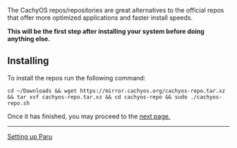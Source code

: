 The CachyOS repos/repositories are great alternatives to the official repos that offer more optimized applications and faster install speeds.

**This will be the first step after installing your system before doing anything else.**

## Installing
To install the repos run the following command:

```
cd ~/Downloads && wget https://mirror.cachyos.org/cachyos-repo.tar.xz && tar xvf cachyos-repo.tar.xz && cd cachyos-repo && sudo ./cachyos-repo.sh
```

Once it has finished, you may proceed to the [next page.](https://github.com/Mato1111/archguide/blob/main/Docs/Setting%20up%20Paru.md)

---
[Setting up Paru](https://github.com/Mato1111/archguide/blob/main/Docs/Setting%20up%20Paru.md)
